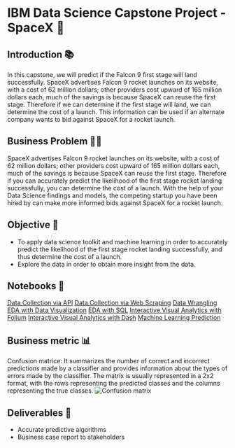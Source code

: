 # IBM Data Science Capstone Project - SpaceX 🚀

## Introduction 📚

In this capstone, we will predict if the Falcon 9 first stage will land successfully. SpaceX advertises Falcon 9 rocket launches on its website, with a cost of 62 million dollars; other providers cost upward of 165 million dollars each, much of the savings is because SpaceX can reuse the first stage. Therefore if we can determine if the first stage will land, we can determine the cost of a launch. This information can be used if an alternate company wants to bid against SpaceX for a rocket launch. 

## Business Problem 👨‍💻
SpaceX advertises Falcon 9 rocket launches on its website, with a cost of 62 million dollars; other providers cost upward of 165 million dollars each, much of the savings is because SpaceX can reuse the first stage. Therefore if you can accurately predict the likelihood of the first stage rocket landing successfully, you can determine the cost of a launch. With the help of your Data Science findings and models, the competing startup you have been hired by can make more informed bids against SpaceX for a rocket launch. 

## Objective 🎯 
- To apply data science toolkit and machine learning in order to accurately predict the likelihood of the first stage rocket landing successfully, and thus determine the cost of a launch.
- Explore the data in order to obtain more insight from the data.

## Notebooks 🔬
[Data Collection via API](hhttps://github.com/EdAkh/Applied-Data-Science-Capstone/blob/master/SpaceX%20Data%20Collection%20API.ipynb)
[Data Collection via Web Scraping](https://github.com/EdAkh/Applied-Data-Science-Capstone/blob/master/Data%20Collection%20with%20Web%20Scraping.ipynb)
[Data Wrangling](https://github.com/EdAkh/Applied-Data-Science-Capstone/blob/master/Data%20Wrangling.ipynb)
[EDA with Data Visualization](https://github.com/EdAkh/Applied-Data-Science-Capstone/blob/master/SpaceX%20EDA%20Data%20Viz.ipynb)
[EDA with SQL](https://github.com/EdAkh/Applied-Data-Science-Capstone/blob/master/SpaceX%20EDA%20SQLlite.ipynb)
[Interactive Visual Analytics with Folium](https://github.com/EdAkh/Applied-Data-Science-Capstone/blob/master/SpaceX%20LaunchSite%20Folium.ipynb)
[Interactive Visual Analytics with Dash](https://github.com/EdAkh/Applied-Data-Science-Capstone/blob/master/spacex_dash_app.py)
[Machine Learning Prediction](https://github.com/EdAkh/Applied-Data-Science-Capstone/blob/master/SpaceX%20ML%20Prediction.ipynb)

## Business metric 📊
Confusion matrice: It summarizes the number of correct and incorrect predictions made by a classifier and provides information about the types of errors made by the classifier. The matrix is usually represented in a 2x2 format, with the rows representing the predicted classes and the columns representing the true classes.
![Confusion matrix](https://i0.wp.com/datascientest.com/wp-content/uploads/2021/02/Sans-titre-3_Plan-de-travail-1.png?resize=1024%2C594&ssl=1)

## Deliverables 🧮
- Accurate predictive algorithms
- Business case report to stakeholders
